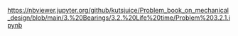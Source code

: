 https://nbviewer.jupyter.org/github/kutsjuice/Problem_book_on_mechanical_design/blob/main/3.%20Bearings/3.2.%20Life%20time/Problem%203.2.1.ipynb